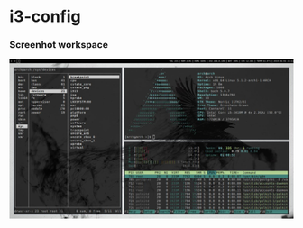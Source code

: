 # i3-config

### Screenhot workspace
![](https://github.com/loealoe/i3-config/blob/master/screenshots/2019-06-01-1559419892_screenshot_1366x768.jpg?raw=true)



